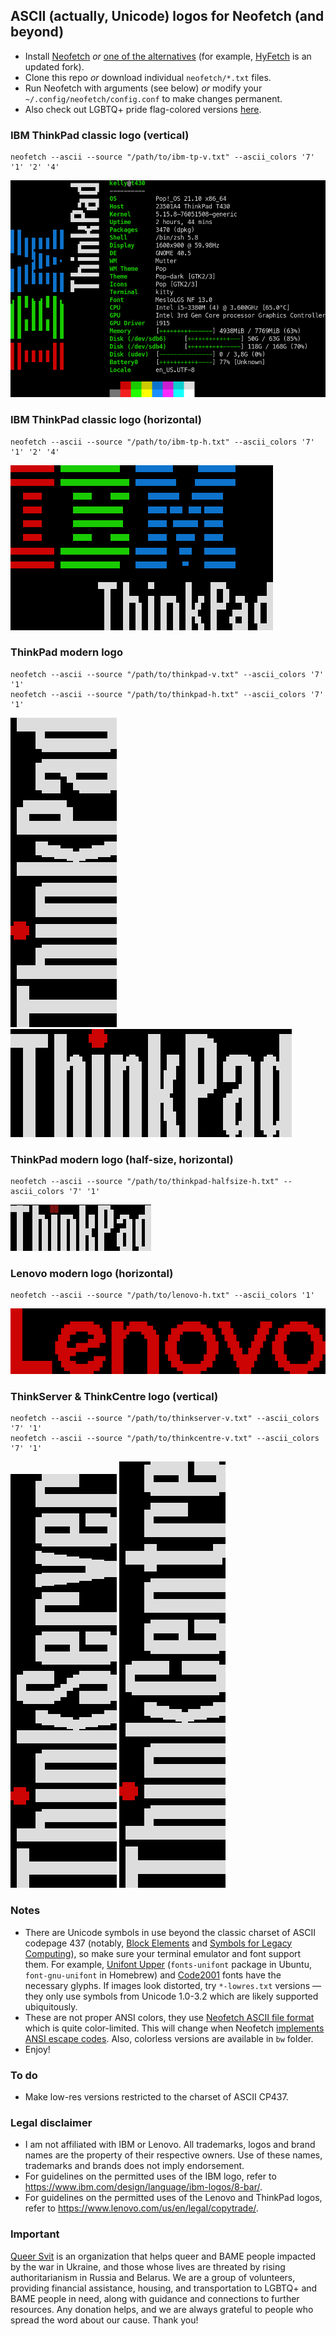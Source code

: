 ## ASCII (actually, Unicode) logos for Neofetch (and beyond) ##

* Install [Neofetch](https://github.com/dylanaraps/neofetch) *or* [one of the alternatives](https://github.com/topics/neofetch) (for example, [HyFetch](https://github.com/hykilpikonna/hyfetch) is an updated fork).
* Clone this repo *or* download individual `neofetch/*.txt` files.
* Run Neofetch with arguments (see below) *or* modify your `~/.config/neofetch/config.conf` to make changes permanent.
* Also check out LGBTQ+ pride flag-colored versions [here](https://github.com/roadkell/ascii-logos-uwu).

### IBM ThinkPad classic logo (vertical) ###
	neofetch --ascii --source "/path/to/ibm-tp-v.txt" --ascii_colors '7' '1' '2' '4'
![Neofetch with IBM ThinkPad classic logo (vertical)](./screenshots/ibm-tp-v-neofetch.png?raw=true)

### IBM ThinkPad classic logo (horizontal) ###
	neofetch --ascii --source "/path/to/ibm-tp-h.txt" --ascii_colors '7' '1' '2' '4'
![IBM ThinkPad classic logo (horizontal)](./screenshots/ibm-tp-h.png?raw=true)

### ThinkPad modern logo ###
	neofetch --ascii --source "/path/to/thinkpad-v.txt" --ascii_colors '7' '1'
	neofetch --ascii --source "/path/to/thinkpad-h.txt" --ascii_colors '7' '1'
![ThinkPad modern logo (vertical)](./screenshots/thinkpad-v.png?raw=true)
![ThinkPad modern logo (horizontal)](./screenshots/thinkpad-h.png?raw=true)

### ThinkPad modern logo (half-size, horizontal) ###
	neofetch --ascii --source "/path/to/thinkpad-halfsize-h.txt" --ascii_colors '7' '1'
![ThinkPad modern logo (half-size, horizontal)](./screenshots/thinkpad-halfsize-h.png?raw=true)

### Lenovo modern logo (horizontal) ###
	neofetch --ascii --source "/path/to/lenovo-h.txt" --ascii_colors '1'
![Lenovo modern logo (horizontal)](./screenshots/lenovo-h.png?raw=true)

### ThinkServer & ThinkCentre logo (vertical) ###
	neofetch --ascii --source "/path/to/thinkserver-v.txt" --ascii_colors '7' '1'
	neofetch --ascii --source "/path/to/thinkcentre-v.txt" --ascii_colors '7' '1'
![ThinkServer logo (vertical)](./screenshots/thinkserver-v.png?raw=true)
![ThinkCentre logo (vertical)](./screenshots/thinkcentre-v.png?raw=true)

### Notes ###

* There are Unicode symbols in use beyond the classic charset of ASCII codepage 437 (notably, [Block Elements](https://en.wikipedia.org/wiki/Block_Elements) and [Symbols for Legacy Computing](https://en.wikipedia.org/wiki/Symbols_for_Legacy_Computing)), so make sure your terminal emulator and font support them. For example, [Unifont Upper](https://unifoundry.com/unifont/index.html) (`fonts-unifont` package in Ubuntu, `font-gnu-unifont` in Homebrew) and [Code2001](https://www.code2001.com/code2001.htm) fonts have the necessary glyphs. If images look distorted, try `*-lowres.txt` versions — they only use symbols from Unicode 1.0-3.2 which are likely supported ubiquitously.
* These are not proper ANSI colors, they use [Neofetch ASCII file format](https://github.com/dylanaraps/neofetch/wiki/Custom-Ascii-art-file-format) which is quite color-limited. This will change when Neofetch [implements](https://github.com/dylanaraps/neofetch/issues/1699) [ANSI escape codes](https://en.wikipedia.org/wiki/ANSI_escape_code#24-bit). Also, colorless versions are available in `bw` folder.
* Enjoy!

### To do ###

* Make low-res versions restricted to the charset of ASCII CP437.

### Legal disclaimer ###

* I am not affiliated with IBM or Lenovo. All trademarks, logos and brand names are the property of their respective owners. Use of these names, trademarks and brands does not imply endorsement.
* For guidelines on the permitted uses of the IBM logo, refer to <https://www.ibm.com/design/language/ibm-logos/8-bar/>.
* For guidelines on the permitted uses of the Lenovo and ThinkPad logos, refer to <https://www.lenovo.com/us/en/legal/copytrade/>.

### Important ###
[Queer Svit](https://queersvit.taplink.ws/) is an organization that helps queer and BAME people impacted by the war in Ukraine, and those whose lives are threated by rising authoritarianism in Russia and Belarus. We are a group of volunteers, providing financial assistance, housing, and transportation to LGBTQ+ and BAME people in need, along with guidance and connections to further resources.
Any donation helps, and we are always grateful to people who spread the word about our cause. Thank you!
